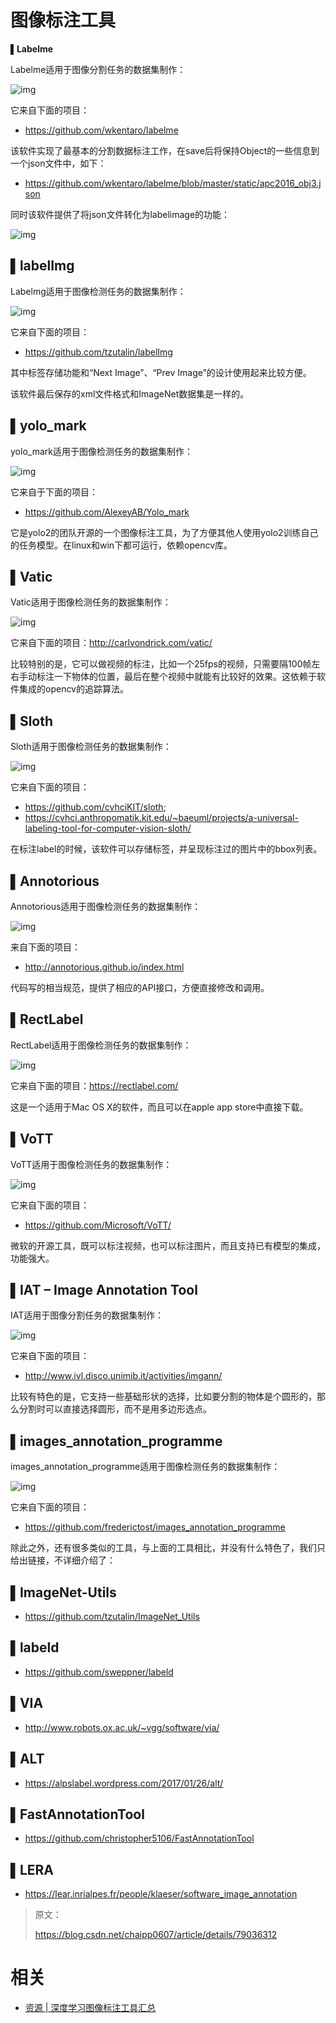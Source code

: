 
# 图像标注工具



▌**Labelme**



Labelme适用于图像分割任务的数据集制作：



![img](https://mmbiz.qpic.cn/mmbiz_jpg/ptp8P184xjxFKDjDjQfQBmceHia9dIfumvlb7QnjUMWKS39vkCmewr39hrVibH92cJCn1kGwPyhmgr6Rxkke9cSg/640?wx_fmt=jpeg&tp=webp&wxfrom=5&wx_lazy=1&wx_co=1)



它来自下面的项目：



- https://github.com/wkentaro/labelme


该软件实现了最基本的分割数据标注工作，在save后将保持Object的一些信息到一个json文件中，如下：



- https://github.com/wkentaro/labelme/blob/master/static/apc2016_obj3.json



同时该软件提供了将json文件转化为labelimage的功能：



![img](https://mmbiz.qpic.cn/mmbiz_jpg/ptp8P184xjxFKDjDjQfQBmceHia9dIfum5cKly1hzN8ISIXSYIw0tFI7QFxewiaje8iar08DejRsBvYTicAsbF0f5Q/640?wx_fmt=jpeg&tp=webp&wxfrom=5&wx_lazy=1&wx_co=1)



##

## ▌**labelImg**



Labelmg适用于图像检测任务的数据集制作：





![img](https://mmbiz.qpic.cn/mmbiz_jpg/ptp8P184xjxFKDjDjQfQBmceHia9dIfumRAEqJJutpEJkFkZ68pYUsdPjRH8EYqYobHW6iaFticTjufI69gzaYepw/640?wx_fmt=jpeg&tp=webp&wxfrom=5&wx_lazy=1&wx_co=1)



它来自下面的项目：



- https://github.com/tzutalin/labelImg


其中标签存储功能和“Next Image”、“Prev Image”的设计使用起来比较方便。


该软件最后保存的xml文件格式和ImageNet数据集是一样的。



##

## ▌**yolo_mark**



yolo_mark适用于图像检测任务的数据集制作：





![img](https://mmbiz.qpic.cn/mmbiz_jpg/ptp8P184xjxFKDjDjQfQBmceHia9dIfum6tGzvk9blOadH1ckiaia1wHwqA7BtC4RSCBq0vCzkhficcQJOaEjJVy8w/640?wx_fmt=jpeg&tp=webp&wxfrom=5&wx_lazy=1&wx_co=1)



它来自于下面的项目：



- https://github.com/AlexeyAB/Yolo_mark


它是yolo2的团队开源的一个图像标注工具，为了方便其他人使用yolo2训练自己的任务模型。在linux和win下都可运行，依赖opencv库。



##

## ▌**Vatic**



Vatic适用于图像检测任务的数据集制作：





![img](https://mmbiz.qpic.cn/mmbiz_png/ptp8P184xjxFKDjDjQfQBmceHia9dIfumluQTRE2pMujNfVs9Vc8RtiaSIvibX3hRxBxbEBWtJhuM33NjHZfe2z3g/640?wx_fmt=png&tp=webp&wxfrom=5&wx_lazy=1&wx_co=1)



它来自下面的项目：http://carlvondrick.com/vatic/


比较特别的是，它可以做视频的标注，比如一个25fps的视频，只需要隔100帧左右手动标注一下物体的位置，最后在整个视频中就能有比较好的效果。这依赖于软件集成的opencv的追踪算法。



##

## ▌**Sloth**



Sloth适用于图像检测任务的数据集制作：



![img](https://mmbiz.qpic.cn/mmbiz_png/ptp8P184xjxFKDjDjQfQBmceHia9dIfumKicWSYobEAr7ZvdyDWfkYlOJRXV3sW7gQ9DFaOTH53Awvuicp3kdxicicQ/640?wx_fmt=png&tp=webp&wxfrom=5&wx_lazy=1&wx_co=1)


它来自下面的项目：



-  https://github.com/cvhciKIT/sloth;
- https://cvhci.anthropomatik.kit.edu/~baeuml/projects/a-universal-labeling-tool-for-computer-vision-sloth/


在标注label的时候，该软件可以存储标签，并呈现标注过的图片中的bbox列表。



##

## ▌**Annotorious**



Annotorious适用于图像检测任务的数据集制作：







![img](https://mmbiz.qpic.cn/mmbiz_jpg/ptp8P184xjxFKDjDjQfQBmceHia9dIfumZGqRlNRN0S1FhfWgM1gXgYM6I12KSAo10icDJwxfpODe5ebWKRdvT0w/640?wx_fmt=jpeg&tp=webp&wxfrom=5&wx_lazy=1&wx_co=1)



来自下面的项目：



- http://annotorious.github.io/index.html



代码写的相当规范，提供了相应的API接口，方便直接修改和调用。



##

## ▌**RectLabel**



RectLabel适用于图像检测任务的数据集制作：





![img](https://mmbiz.qpic.cn/mmbiz_jpg/ptp8P184xjxFKDjDjQfQBmceHia9dIfumcDibZm0msVwNniaSRgZe7xNk6HcvTBdicawgCDestorf1sqjZjxEzvIFg/640?wx_fmt=jpeg&tp=webp&wxfrom=5&wx_lazy=1&wx_co=1)



它来自下面的项目：https://rectlabel.com/



这是一个适用于Mac OS X的软件，而且可以在apple app store中直接下载。



##

## ▌**VoTT**



VoTT适用于图像检测任务的数据集制作：





![img](https://mmbiz.qpic.cn/mmbiz_jpg/ptp8P184xjxFKDjDjQfQBmceHia9dIfumnfeTz6JJzLzCEuyR9BeSJYibEonmbJFPnyoJTMmb3Rsgu4ibFBjIFwicg/640?wx_fmt=jpeg&tp=webp&wxfrom=5&wx_lazy=1&wx_co=1)



它来自下面的项目：



- https://github.com/Microsoft/VoTT/


微软的开源工具，既可以标注视频，也可以标注图片，而且支持已有模型的集成，功能强大。



##

## ▌**IAT – Image Annotation Tool**



IAT适用于图像分割任务的数据集制作：



![img](https://mmbiz.qpic.cn/mmbiz_png/ptp8P184xjxFKDjDjQfQBmceHia9dIfumhXib7Ie8NjJmibjLTZCX9gEAkuS40AJdI9aaf0KaGh02oCxg5fEHg2mw/640?wx_fmt=png&tp=webp&wxfrom=5&wx_lazy=1&wx_co=1)


它来自下面的项目：



- http://www.ivl.disco.unimib.it/activities/imgann/


比较有特色的是，它支持一些基础形状的选择，比如要分割的物体是个圆形的，那么分割时可以直接选择圆形，而不是用多边形选点。



##

## ▌**images_annotation_programme**



images_annotation_programme适用于图像检测任务的数据集制作：



![img](https://mmbiz.qpic.cn/mmbiz_jpg/ptp8P184xjxFKDjDjQfQBmceHia9dIfumzOULic9icm6SkdtPn8uGskcz2h9xY96N12Vf4DoLAFQpEmDGew93NOlQ/640?wx_fmt=jpeg&tp=webp&wxfrom=5&wx_lazy=1&wx_co=1)



它来自下面的项目：



- https://github.com/frederictost/images_annotation_programme



除此之外，还有很多类似的工具，与上面的工具相比，并没有什么特色了，我们只给出链接，不详细介绍了：



##

## ▌**ImageNet-Utils**



- https://github.com/tzutalin/ImageNet_Utils



##

## ▌**labeld**



- https://github.com/sweppner/labeld

##

##

## ▌VIA



- http://www.robots.ox.ac.uk/~vgg/software/via/

##

##

## ▌**ALT**



- https://alpslabel.wordpress.com/2017/01/26/alt/

##

##

## ▌**FastAnnotationTool**



- https://github.com/christopher5106/FastAnnotationTool

##

##

## ▌**LERA**



- https://lear.inrialpes.fr/people/klaeser/software_image_annotation





> 原文：
>
> https://blog.csdn.net/chaipp0607/article/details/79036312


# 相关

- [资源 | 深度学习图像标注工具汇总](https://mp.weixin.qq.com/s?__biz=MzAwNDI4ODcxNA==&mid=2652247985&idx=2&sn=47c655adb0e29612e4c34f7b6acd7d14&chksm=80cc8e14b7bb0702ae44efa0a6cf7f4f516d52a550ca88f5f6327574be4ff2afe08375ed6774&mpshare=1&scene=1&srcid=0617Ra4IgNYcGUcBnh8TC27B#rd)
